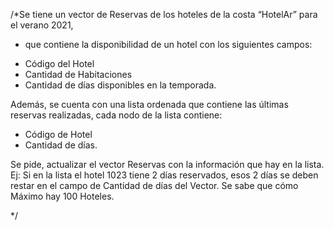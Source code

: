 /*Se tiene un vector de Reservas de los hoteles de la costa “HotelAr” para el verano 2021,
 * que contiene la disponibilidad de un hotel con los siguientes campos:

-	Código del Hotel
-	Cantidad de Habitaciones
-	Cantidad de días disponibles en la temporada.

Además, se cuenta con una lista ordenada que contiene las últimas reservas realizadas, cada nodo de la lista contiene:

-	Código de Hotel
-	Cantidad de días.

Se pide, actualizar el vector Reservas con la información que hay en la lista.
Ej: Si en la lista el hotel 1023 tiene 2 días reservados, esos 2 días se deben restar en el campo de Cantidad de días del Vector.
Se sabe que cómo Máximo hay 100 Hoteles.

*/

